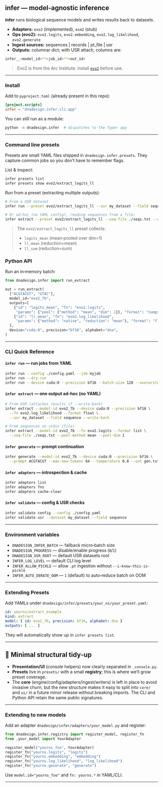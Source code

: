 ## infer — model‑agnostic inference

**infer** runs biological sequence models and writes results back to datasets.

- **Adapters:** `evo2` (implemented), `esm2` (stub)
- **Ops (evo2):** `evo2.logits`, `evo2.embedding`, `evo2.log_likelihood`, `evo2.generate`
- **Ingest sources:** sequences | records | pt_file | usr
- **Outputs:** columnar dict; with USR attach, columns are:

```bash
infer__<model_id>**<job_id>**<out_id>
````
> Evo2 is from the Arc Institute: install [`evo2`](https://github.com/ArcInstitute/evo2) before use.

---

### Install

Add to `pyproject.toml` (already present in this repo):

```toml
[project.scripts]
infer = "dnadesign.infer.cli:app"
````

You can still run as a module:

```bash
python -m dnadesign.infer  # dispatches to the Typer app
```

---

### Command line presets

Presets are small YAML files shipped in `dnadesign.infer.presets`. They capture common jobs so you don’t have to remember flags.

List & inspect:

```bash
infer presets list
infer presets show evo2/extract_logits_ll
````

Run from a preset (extracting multiple outputs):

```bash
# From a USR dataset
infer run --preset evo2/extract_logits_ll --usr my_dataset --field sequence --device cuda:0 --precision bf16 --write-back

# Or ad-hoc (no YAML config), reading sequences from a file:
infer extract --preset evo2/extract_logits_ll --seq-file ./seqs.txt --device cpu --dry-run
```

> The `evo2/extract_logits_ll` preset collects:
>
> * `logits_mean` (mean‑pooled over dim=1)
> * `ll_mean` (reduction=mean)
> * `ll_sum` (reduction=sum)

### Python API 

Run an in‑memory batch:

```python
from dnadesign.infer import run_extract

out = run_extract(
  ["ACGTACGT", "GTAC"],
  model_id="evo2_7b",
  outputs=[
    {"id": "logits_mean", "fn": "evo2.logits",
     "params": {"pool": {"method": "mean", "dim": 1}}, "format": "numpy"},
    {"id": "ll_mean", "fn": "evo2.log_likelihood",
     "params": {"method": "native", "reduction": "mean"}, "format": "float"},
  ],
  device="cuda:0", precision="bf16", alphabet="dna",
)
```

---

### CLI Quick Reference

#### `infer run` — run jobs from YAML

```bash
infer run --config ./config.yaml --job myjob
infer run --dry-run
infer run --device cuda:0 --precision bf16 --batch-size 128 --overwrite
```

#### `infer extract` — one output ad‑hoc (no YAML)

```bash
# From USR (attaches results if --write-back)
infer extract --model-id evo2_7b --device cuda:0 --precision bf16 \
  --fn evo2.log_likelihood --format float \
  --usr my_dataset --field sequence --write-back

# From sequences on stdin (file)
infer extract --model-id evo2_7b --fn evo2.logits --format list \
  --seq-file ./seqs.txt --pool-method mean --pool-dim 1
```

#### `infer generate` — prompt continuation

```bash
infer generate --model-id evo2_7b --device cuda:0 --precision bf16 \
  --prompt ACGTACGT --max-new-tokens 64 --temperature 0.8 --out gen.txt
```

#### `infer adapters` — introspection & cache

```bash
infer adapters list
infer adapters fns
infer adapters cache-clear
```

#### `infer validate` — config & USR checks

```bash
infer validate config --config ./config.yaml
infer validate usr --dataset my_dataset --field sequence
```

---

### Environment variables

* `DNADESIGN_INFER_BATCH` — fallback micro‑batch size
* `DNADESIGN_PROGRESS` — disable/enable progress (`0`/`1`)
* `DNADESIGN_USR_ROOT` — default USR datasets root
* `INFER_LOG_LEVEL` — default CLI log level
* `INFER_ALLOW_PICKLE` — allow `.pt` ingestion without `--i-know-this-is-pickle`
* `INFER_AUTO_DERATE_OOM` — `1` (default) to auto‑reduce batch on OOM

---

### Extending Presets

Add YAMLs under `dnadesign/infer/presets/your_ns/your_preset.yaml`:

```yaml
id: yourns/extract_example
kind: extract
model: { id: evo2_7b, precision: bf16, alphabet: dna }
outputs: [ ... ]
```

They will automatically show up in `infer presets list`.

---

## 🧱 Minimal structural tidy‑up

- **Presentation/UI** (console helpers) now clearly separated in `_console.py`.
- **Presets** live in `presets/` with a small **registry**; this is where we’ll grow preset coverage.
- The **core** (engine/config/adapters/ingest/writers) is left in place to avoid invasive churn, but the new structure makes it easy to split into `core/` and `ui/` in a future minor release without breaking imports. The CLI and Python API retain the same public signatures.

---

### Extending to new models

Add an adapter `dnadesign/infer/adapters/your_model.py` and register:

```python
from dnadesign.infer.registry import register_model, register_fn
from .your_model import YourAdapter

register_model("yourns_foo", YourAdapter)
register_fn("yourns.logits", "logits")
register_fn("yourns.embedding", "embedding")
register_fn("yourns.log_likelihood", "log_likelihood")
register_fn("yourns.generate", "generate")
```

Use `model.id="yourns_foo"` and `fn: yourns.*` in YAML/CLI.

---

